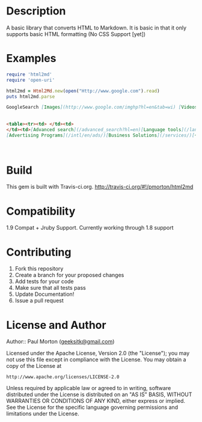 Description
===========

A basic library that converts HTML to Markdown. It is basic in that it only supports basic HTML formatting (No CSS Support [yet])

Examples
========

``` ruby 
require 'html2md'
require 'open-uri'

html2md = Html2Md.new(open("Http://www.google.com").read)
puts html2md.parse
```

``` markdown
GoogleSearch [Images](http://www.google.com/imghp?hl=en&tab=wi) [Videos](http://video.google.com/?hl=en&tab=wv) [Maps](http://maps.google.com/maps?hl=en&tab=wl) [News](http://news.google.com/nwshp?hl=en&tab=wn) [Shopping](http://www.google.com/shopping?hl=en&tab=wf) [Gmail](https://mail.google.com/mail/?tab=wm) [More »](http://www.google.com/intl/en/options/)[iGoogle](/url?sa=p&pref=ig&pval=3&q=http://www.google.com/ig%3Fhl%3Den%26source%3Diglk&usg=AFQjCNFA18XPfgb7dKnXfKz7x7g1GDH1tg) | [Web History](http://www.google.com/history/optout?hl=en) | [Settings](/preferences?hl=en) | [Sign in](https://accounts.google.com/ServiceLogin?hl=en&continue=http://www.google.com/)  
  
  
<table><tr><td> </td><td>  
</td><td>[Advanced search](/advanced_search?hl=en)[Language tools](/language_tools?hl=en)</td></tr></table>  
[Advertising Programs](/intl/en/ads/)[Business Solutions](/services/)[+Google](https://plus.google.com/116899029375914044550)[About Google](/intl/en/about.html)© 2012 - [Privacy](/intl/en/privacy.html)

 
```

Build
=====
This gem is built with Travis-ci.org. http://travis-ci.org/#!/pmorton/html2md

Compatibility
==============
1.9 Compat + Jruby Support. Currently working through 1.8 support


Contributing
============
1. Fork this repository
2. Create a branch for your proposed changes
3. Add tests for your code
4. Make sure that all tests pass
5. Update Documentation!
6. Issue a pull request

License and Author
==================
Author:: Paul Morton (<geeksitk@gmail.com>)

Licensed under the Apache License, Version 2.0 (the "License");
you may not use this file except in compliance with the License.
You may obtain a copy of the License at

    http://www.apache.org/licenses/LICENSE-2.0

Unless required by applicable law or agreed to in writing, software
distributed under the License is distributed on an "AS IS" BASIS,
WITHOUT WARRANTIES OR CONDITIONS OF ANY KIND, either express or implied.
See the License for the specific language governing permissions and
limitations under the License.